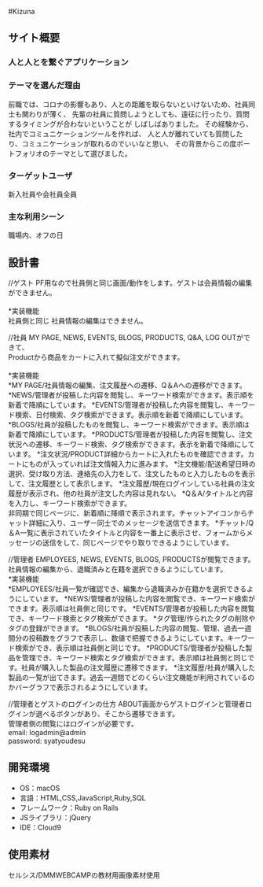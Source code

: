 #Kizuna

## サイト概要
### 人と人とを繋ぐアプリケーション


### テーマを選んだ理由
前職では、コロナの影響もあり、人との距離を取らないといけないため、社員同士も関わりが薄く、
先輩の社員に質問しようとしても、遠征に行ったり、質問するタイミングが合わないということが
しばしばありました。
その経験から、社内でコミュニケーションツールを作れば、
人と人が離れていても質問したり、コミュニケーションが取れるのでいいなと思い、
その背景からこの度ポートフォリオのテーマとして選びました。


### ターゲットユーザ
新入社員や会社員全員


### 主な利用シーン
職場内、オフの日


## 設計書
 <!--ページネーション実装-->

//ゲスト
  PF用なので社員側と同じ画面/動作をします。ゲストは会員情報の編集ができません。<br>
  <br>*実装機能<br>
  社員側と同じ
  社員情報の編集はできません。

//社員
  MY PAGE, NEWS, EVENTS, BLOGS, PRODUCTS, Q&A, LOG OUTができて、<br>
  Productから商品をカートに入れて擬似注文ができます。<br>
  <br>*実装機能<br>
  *MY PAGE/社員情報の編集、注文履歴への遷移、Q＆Aへの遷移ができます。
  *NEWS/管理者が投稿した内容を閲覧し、キーワード検索ができます。表示順を新着で降順にしています。
  *EVENTS/管理者が投稿した内容を閲覧し、キーワード検索、日付検索、タグ検索ができます。表示順を新着で降順にしています。
  *BLOGS/社員が投稿したものを閲覧し、キーワード検索ができます。表示順は新着で降順にしています。
  *PRODUCTS/管理者が投稿した内容を閲覧し、注文状況への遷移、キーワード検索、タグ検索ができます。表示を新着で降順にしています。
    *注文状況/PRODUCT詳細からカートに入れたものを確認できます。カートにものが入っていれば注文情報入力に進みます。
    *注文機能/配送希望日時の選択、受け取り方法、連絡先の入力をして、注文したものと入力したものを表示して、注文履歴として表示します。
    *注文履歴/現在ログインしている社員の注文履歴が表示され、他の社員が注文した内容は見れない。
  *Q＆A/タイトルと内容を入力し、キーワード検索ができます。<br>
    非同期で同じページに、新着順に降順で表示されます。チャットアイコンからチャット詳細に入り、ユーザー同士でのメッセージを送信できます。
    *チャット/Q＆A一覧に表示されていたタイトルと内容を一番上に表示させ、フォームからメッセージの送信をして、同じページでやり取りできるようにしています。

//管理者
  EMPLOYEES, NEWS, EVENTS, BLOGS, PRODUCTSが閲覧できます。
  社員情報の編集から、退職済みと在籍を選択できるようにしています。
  <br>*実装機能<br>
  *EMPLOYEES/社員一覧が確認でき、編集から退職済みか在籍かを選択できるようにしています。
  *NEWS/管理者が投稿した内容を閲覧でき、キーワード検索ができます。表示順は社員側と同じです。
  *EVENTS/管理者が投稿した内容を閲覧でき、キーワード検索とタグ検索ができます。
  *タグ管理/作られたタグの削除やタグの登録ができます。
  *BLOGS/社員が投稿した内容の閲覧、管理、過去一週間分の投稿数をグラフで表示し、数値で把握できるようにしています。キーワード検索ができ、表示順は社員側と同じです。
  *PRODUCTS/管理者が投稿した製品を管理でき、キーワード検索とタグ検索ができます。表示順は社員側と同じです。社員が購入した製品の注文履歴に遷移できます。
    *注文履歴/社員が購入した製品の一覧が出てきます。過去一週間でどのくらい注文機能が利用されているのかバーグラフで表示されるようにしています。

  //管理者とゲストのログインの仕方
    ABOUT画面からゲストログインと管理者ログインが選べるボタンがあり、そこから遷移できます。<br>
    管理者側の閲覧にはログインが必要です。<br>
    email: logadmin@admin
    <br>
    password: syatyoudesu
    <br>


## 開発環境
- OS：macOS
- 言語：HTML,CSS,JavaScript,Ruby,SQL
- フレームワーク：Ruby on Rails
- JSライブラリ：jQuery
- IDE：Cloud9

## 使用素材
セルシス/DMMWEBCAMPの教材用画像素材使用
